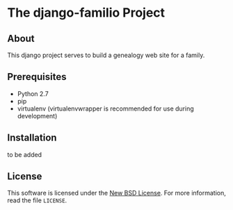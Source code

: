 
# The django-familio Project #

## About ##

This django project serves to build a genealogy web site for a family.

## Prerequisites ##

- Python 2.7
- pip
- virtualenv (virtualenvwrapper is recommended for use during development)

## Installation ##

to be added


License
-------
This software is licensed under the [New BSD License][BSD]. For more
information, read the file ``LICENSE``.

[BSD]: http://opensource.org/licenses/BSD-3-Clause

